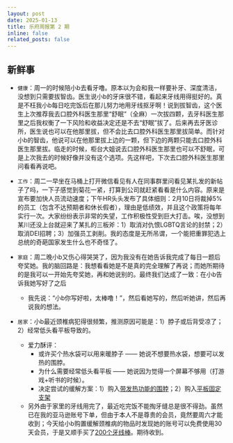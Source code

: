 ```yaml
---
layout: post
date: 2025-01-13
title: 乐府周报第 2 期
inline: false
related_posts: false
---
```


## 新鲜事

- `健康`：周一的时候陪小b去看牙噜。原本以为会和我一样要补牙、深度清洁，没想到只需要拔智齿。医生说小b的牙床很不错，看起来牙线用得挺好的。真是不枉我小b每日吃完饭后在那儿努力地用牙线抠牙啊！说到拔智齿，这个医生上次推荐我去口腔外科医生那里“舒眠”（全麻）一次拔四颗，去牙科医生那里之后我权衡了一下风险和收益决定还是不去“舒眠”拔了。后来再去牙医诊所，医生说也可以在他那里拔，但不会比去口腔外科医生那里拔简单。而针对小b的智齿，他说可以在他那里拔上边的一颗，但下边的两颗只能去口腔外科医生那里拔。临走的时候，柜台大姐说去口腔外科医生那里也可以不舒眠，可是上次我去的时候好像并没有这个选项。先这样吧，下次去口腔外科医生那里问看看再说吧。

- `工作`：周二一早坐在马桶上打开微信看见有人在同事群里问看见某扎发的新帖子了吗，一下子感觉到菊花一紧，打算到公司就赶紧看看是什么内容。原来是宣布要加快人员流动速度；下午HR头头发布了具体细则：2月10日将裁掉5%的员工（包含不达预期者和休长假者），理由是低绩效，并且这个政策将每年实行一次。大家纷纷表示非常的失望，工作积极性受到巨大打击。唉，没想到某川还没上台就迎来了某扎的三板斧：1）取消对仇恨LGBTQ言论的封禁；2）取消DEI招聘；3）加强员工剥削。我的态度是无所吊谓，一个能把重罪犯选上总统的奇葩国家发生什么也不奇怪了。

- `家庭`：周二晚小b又伤心得哭哭了，因为我没有在她告诉我完成了每日一题后夸奖她。我的脑回路是：我想看看她是不是真的完全理解了再说；而她所期待的是我可以一开始先夸奖她，再和她说别的。最终我们达成了一致：在小b告诉我她写好了之后
  - 我先说：“小b你写好啦，太棒噜！”，然后看她写的，然后听她讲，然后再说我的想法。

- `居家`：小b最近颈椎病犯得很频繁，推测原因可能是：1）脖子或后背受凉了；2）经常低头看平板导致的。
  - 爱力酥评：
    - 或许买个热水袋可以用来暖脖子 —— 她说不想要热水袋，想要可以发热的围脖。
    - 为什么需要经常低头看平板 —— 她说因为觉得一个屏幕不够用（打游戏+听书的时候）。
    - 决定尝试的缓解方案：1）购入[带发热功能的围脖](https://www.amazon.com/dp/B0DBQDHNVB?smid=A1J4ZKT4SGGANZ&ref_=chk_typ_imgToDp&th=1)；2）购入[平板固定支架](https://www.amazon.com/gp/product/B0BW3KB8Y4/ref=ppx_yo_dt_b_asin_title_o00_s00?ie=UTF8&th=1)
  - 另外由于家里的牙线用完了，最近吃完饭不能掏牙缝总是很不得劲。虽然已在我的亚马逊账号下单，但由于本人不是尊贵的会员，竟然要周六才能收到；今天给小b购置缓解颈椎病的物品时发现她的账号可以免费使用30天会员，于是又顺手买了[200个牙线棒](https://www.amazon.com/dp/B07TQ5KTVL?smid=A1GAMNBTDFO03&ref_=chk_typ_imgToDp&th=1)。期待收到。